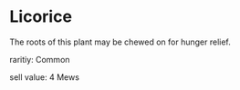 # Licorice

The roots of this plant may be chewed on for hunger relief.

raritiy: Common

sell value: 4 Mews